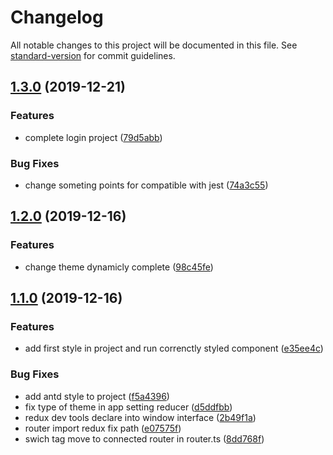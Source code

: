# Changelog

All notable changes to this project will be documented in this file. See [standard-version](https://github.com/conventional-changelog/standard-version) for commit guidelines.

## [1.3.0](https://github.com/Mostafasaffari/Simple-React-Dashboard-AntDesign/compare/v1.2.0...v1.3.0) (2019-12-21)


### Features

* complete login project ([79d5abb](https://github.com/Mostafasaffari/Simple-React-Dashboard-AntDesign/commit/79d5abb0270addd8a4afacfdb556c04c69181298))


### Bug Fixes

* change someting points for compatible with jest ([74a3c55](https://github.com/Mostafasaffari/Simple-React-Dashboard-AntDesign/commit/74a3c555ecfbd3a8795053e3c42844297f714257))

## [1.2.0](https://github.com/Mostafasaffari/Simple-React-Dashboard-AntDesign/compare/v1.1.0...v1.2.0) (2019-12-16)


### Features

* change theme dynamicly complete ([98c45fe](https://github.com/Mostafasaffari/Simple-React-Dashboard-AntDesign/commit/98c45fedc9b724df9610c3bac471eb35ba83a350))

## [1.1.0](https://github.com/Mostafasaffari/Simple-React-Dashboard-AntDesign/compare/v0.1.1...v1.1.0) (2019-12-16)


### Features

* add first style in project and run correnctly styled component ([e35ee4c](https://github.com/Mostafasaffari/Simple-React-Dashboard-AntDesign/commit/e35ee4c124e9c1a5cfb5a71dfd70a1422b9b7503))


### Bug Fixes

* add antd style to project ([f5a4396](https://github.com/Mostafasaffari/Simple-React-Dashboard-AntDesign/commit/f5a4396ef53b76b1ec0ad04f5d894879fa529daf))
* fix type of theme in app setting reducer ([d5ddfbb](https://github.com/Mostafasaffari/Simple-React-Dashboard-AntDesign/commit/d5ddfbbce39cb2e543586d619c9d4c1bc44a10cd))
* redux dev tools declare into window interface ([2b49f1a](https://github.com/Mostafasaffari/Simple-React-Dashboard-AntDesign/commit/2b49f1aea517dfc63d7265f1032ad69b1e9cb77a))
* router import redux fix path ([e07575f](https://github.com/Mostafasaffari/Simple-React-Dashboard-AntDesign/commit/e07575fc62da1ac522e4fad76910d5239b751310))
* swich tag move to connected router in router.ts ([8dd768f](https://github.com/Mostafasaffari/Simple-React-Dashboard-AntDesign/commit/8dd768f70e465e234d0a9d0fb99947c27469e1ec))
